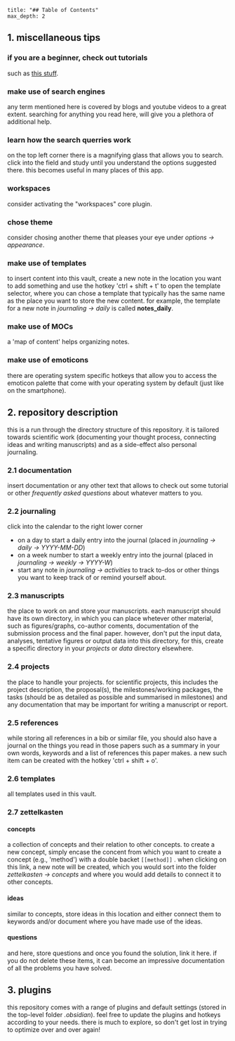 ```toc
title: "## Table of Contents"
max_depth: 2
```

## 1. miscellaneous tips

### if you are a beginner, check out tutorials
such as [this stuff](https://www.youtube.com/watch?v=QgbLb6QCK88&list=PL3NaIVgSlAVLHty1-NuvPa9V0b0UwbzBd).

### make use of search engines
any term mentioned here is covered by blogs and youtube videos to a great extent. searching for anything you read here, will give you a plethora of additional help.

### learn how the search querries work
on the top left corner there is a magnifying glass that allows you to search. click into the field and study until you understand the options suggested there. this becomes useful in many places of this app.

### workspaces
consider activating the "workspaces" core plugin.

### chose theme
consider chosing another theme that pleases your eye under *options -> appearance*.

### make use of templates
to insert content into this vault, create a new note in the location you want to add something and use the hotkey 'ctrl + shift + t' to open the template selector, where you can chose a template that typically has the same name as the place you want to store the new content. for example, the template for a new note in *journaling -> daily* is called **notes_daily**.

### make use of MOCs
a 'map of content' helps organizing notes.

### make use of emoticons
there are operating system specific hotkeys that allow you to access the emoticon palette that come with your operating system by default (just like on the smartphone).

## 2. repository description
this is a run through the directory structure of this repository. it is tailored towards scientific work (documenting your thought process, connecting ideas and writing manuscripts) and as a side-effect also personal journaling.

### 2.1 documentation
insert documentation or any other text that allows to check out some tutorial or other *frequently asked questions* about whatever matters to you.

### 2.2 journaling
click into the calendar to the right lower corner
- on a day to start a daily entry into the journal (placed in *journaling -> daily -> YYYY-MM-DD*)
- on a week number to start a weekly entry into the journal (placed in *journaling -> weekly -> YYYY-W*)
- start any note in *journaling -> activities* to track to-dos or other things you want to keep track of or remind yourself about. 

### 2.3 manuscripts
the place to work on and store your manuscripts. each manuscript should have its own directory, in which you can place whetever other material, such as figures/graphs, co-author coments, documentation of the submission process and the final paper. however, don't put the input data, analyses, tentative figures or output data into this directory, for this, create a specific directory in your *projects* or *data* directory elsewhere.

### 2.4 projects
the place to handle your projects. for scientific projects, this includes the project description, the proposal(s), the milestones/working packages, the tasks (should be as detailed as possible and summarised in milestones) and any documentation that may be important for writing a manuscript or report.

### 2.5 references
while storing all references in a bib or similar file, you should also have a journal on the things you read in those papers such as a summary in your own words, keywords and a list of references this paper makes. a new such item can be created with the hotkey 'ctrl + shift + o'.

### 2.6 templates
all templates used in this vault.

### 2.7 zettelkasten

#### concepts
a collection of concepts and their relation to other concepts. to create a new concept, simply encase the concent from which you want to create a concept (e.g., 'method') with a double backet `[[method]]` . when clicking on this link, a new note will be created, which you would sort into the folder *zettelkasten -> concepts* and where you would add details to connect it to other concepts. 

#### ideas
similar to concepts, store ideas in this location and either connect them to keywords and/or document where you have made use of the ideas.

#### questions
and here, store questions and once you found the solution, link it here. if you do not delete these items, it can become an impressive documentation of all the problems you have solved.

## 3. plugins
this repository comes with a range of plugins and default settings (stored in the top-level folder *.obsidian*). feel free to update the plugins and hotkeys according to your needs. there is much to explore, so don't get lost in trying to optimize over and over again!